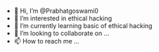 - 👋 Hi, I’m @Prabhatgoswami0
- 👀 I’m interested in ethical hacking 
- 🌱 I’m currently learning basic of ethical hacking 
- 💞️ I’m looking to collaborate on ...
- 📫 How to reach me ...

<!---
Prabhatgoswami0/Prabhatgoswami0 is a ✨ special ✨ repository because its `README.md` (this file) appears on your GitHub profile.
You can click the Preview link to take a look at your changes.
--->
